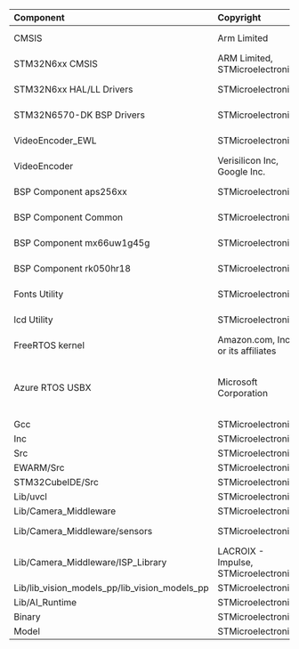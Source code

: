| Component                                     | Copyright                                 | License                                       |
|:---------                                     |:----------                                |:-------                                       |
| CMSIS                                         | Arm Limited                               | Apache-2.0                                    |
| STM32N6xx CMSIS                               | ARM Limited, STMicroelectronics           | Apache-2.0                                    |
| STM32N6xx HAL/LL Drivers                      | STMicroelectronics                        | BSD-3-Clause                                  |
| STM32N6570-DK BSP Drivers                     | STMicroelectronics                        | BSD-3-Clause                                  |
| VideoEncoder_EWL                              | STMicroelectronics                        | BSD-3-Clause                                  |
| VideoEncoder                                  | Verisilicon Inc, Google Inc.              | BSD-3-Clause                                  |
| BSP Component aps256xx                        | STMicroelectronics                        | BSD-3-Clause                                  |
| BSP Component Common                          | STMicroelectronics                        | BSD-3-Clause                                  |
| BSP Component mx66uw1g45g                     | STMicroelectronics                        | BSD-3-Clause                                  |
| BSP Component rk050hr18                       | STMicroelectronics                        | BSD-3-Clause                                  |
| Fonts Utility                                 | STMicroelectronics                        | BSD-3-Clause                                  |
| lcd Utility                                   | STMicroelectronics                        | BSD-3-Clause                                  |
| FreeRTOS kernel                               | Amazon.com, Inc. or its affiliates        | MIT                                           |
| Azure RTOS USBX                               | Microsoft Corporation                     | Microsoft Software License for Azure RTOS     |
| Gcc                                           | STMicroelectronics                        | SLA0044                                       |
| Inc                                           | STMicroelectronics                        | SLA0044                                       |
| Src                                           | STMicroelectronics                        | SLA0044                                       |
| EWARM/Src                                     | STMicroelectronics                        | SLA0044                                       |
| STM32CubeIDE/Src                              | STMicroelectronics                        | SLA0044                                       |
| Lib/uvcl                                      | STMicroelectronics                        | SLA0044                                       |
| Lib/Camera_Middleware                         | STMicroelectronics                        | SLA0044                                       |
| Lib/Camera_Middleware/sensors                 | STMicroelectronics                        | BSD-3-Clause                                  |
| Lib/Camera_Middleware/ISP_Library             | LACROIX - Impulse, STMicroelectronics     | SLA0044                                       |
| Lib/lib_vision_models_pp/lib_vision_models_pp | STMicroelectronics                        | SLA0044                                       |
| Lib/AI_Runtime                                | STMicroelectronics                        | SLA0044                                       |
| Binary                                        | STMicroelectronics                        | SLA0044                                       |
| Model                                         | STMicroelectronics                        | SLA0044                                       |